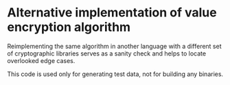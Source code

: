 # Alternative implementation of value encryption algorithm

Reimplementing the same algorithm in another language with a different set of
cryptographic libraries serves as a sanity check and helps to locate overlooked
edge cases.

This code is used only for generating test data, not for building any
binaries.
